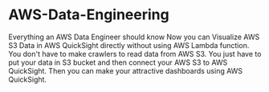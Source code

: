 # AWS-Data-Engineering
Everything an AWS Data Engineer should know
Now you can Visualize AWS S3 Data in AWS QuickSight directly without using AWS Lambda function. You don't have to make crawlers to read data from AWS S3. You just have to put your data in S3 bucket and then connect your AWS S3 to AWS QuickSight. Then you can make your attractive dashboards using AWS QuickSight.
